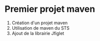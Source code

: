 # Premier projet maven 

1. Création d'un projet maven
2. Utilisation de maven du STS
3. Ajout de la librairie Jfiglet
